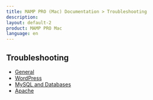 ```yaml
---
title: MAMP PRO (Mac) Documentation > Troubleshooting
description: 
layout: default-2
product: MAMP PRO Mac
language: en
---
```


## Troubleshooting

- [General](General/)  
- [WordPress](WordPress/)  
- [MySQL and Databases](Databases/)
- [Apache](Apache/)
